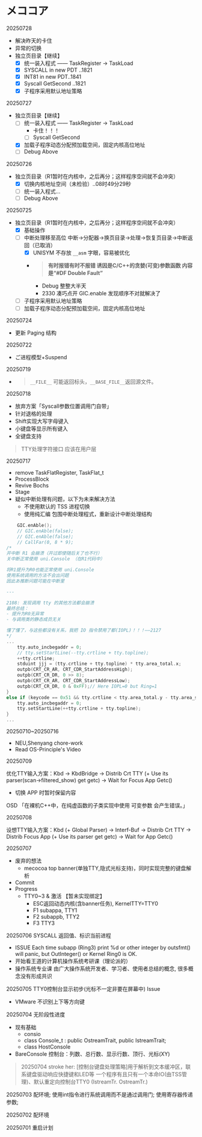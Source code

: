 # メココア


20250728
- 解决昨天的卡住
- 异常的切换
-  独立页目录【继续】
	- [x] 统一装入程式 —— TaskRegister → TaskLoad
	- [x] SYSCALL in new PDT ..1821
	- [x] INT81 in new PDT..1841
	- [x] Syscall GetSecond ..1821
	- [x] 子程序采用默认地址策略

20250727
-  独立页目录【继续】
	- [ ] 统一装入程式 —— TaskRegister → TaskLoad
		- 卡住！！！
		- [ ] Syscall GetSecond
	- [x] 加载子程序动态分配预加载空间，固定内核高位地址
	- [ ] Debug Above

20250726
-  独立页目录（R1暂时在内核中，之后再分；这样程序空间就不会冲突）
	- [x] 切换内核地址空间（未检验）..08时49分29秒
	- [ ] 统一装入程式...
	- [ ] Debug Above

20250725
-  独立页目录（R1暂时在内核中，之后再分；这样程序空间就不会冲突）
	- [x] 基础操作
	- [ ] 中断处理移至高位 中断->分配器->换页目录->处理->恢复页目录->中断返回（已取消）
		- [x] UNISYM 不存放 `__asm` 字眼，容易被优化
		- >**有时报错有时不报错 诱因是C/C++的贪婪(可变)参数函数 内容是“#DF Double Fault”**
			- Debug 整整大半天
			- 2330 凑巧点开 GIC.enable 发现顺序不对就解决了
	- [ ] 子程序采用默认地址策略
	- [ ] 加载子程序动态分配预加载空间，固定内核高位地址

20250724
- 更新 Paging 结构

20250722
- ご进程模型+Suspend

20250719
- > `__FILE__` 可能返回标头，`__BASE_FILE__`返回源文件。

20250718
- 放弃方案「Syscall参数位置调用门自带」
- 针对退格的处理
- Shift实现大写字母键入
- 小键盘等显示所有键入
- 全键盘支持

> TTY处理字符接口 应该在用户层

20250717
- remove TaskFlatRegister, TaskFlat_t
- ProcessBlock
- Revive Bochs
- Stage
- 疑似中断处理有问题，以下为未来解决方法
	- 不使用默认的 TSS 进程切换
	- 使用纯汇编 包围中断处理程式，重新设计中断处理结构


```c++
	GIC.enAble();
	// GIC.enAble(false);
	// GIC.enAble(false);
	// CallFar(0, 8 * 9);
/*
开中断 R1 会崩溃（开过即使随后关了也不行）
关中断正常使用 uni.Console （在R1代码中）

将R1提升为R0也能正常使用 uni.Console
使用系统调用的方法不会出问题
因此あ推断问题可能在中断里

---

2108: 发现调用 tty 的其他方法都会崩溃
最终总结：
- 提升为R0无异常
- 与调用类的静态成员无关

懂了懂了，与这些都没有关系，我把 IO 指令禁用了都(IOPL)！！！——2127
*/
...
	tty.auto_incbegaddr = 0;
	// tty.setStartLine(--tty.crtline + tty.topline);
	++tty.crtline;
	stduint jjj = (tty.crtline + tty.topline) * tty.area_total.x;
	outpb(CRT_CR_AR, CRT_CDR_StartAddressHigh);
	outpb(CRT_CR_DR, 0 >> 8);
	outpb(CRT_CR_AR, CRT_CDR_StartAddressLow);
	outpb(CRT_CR_DR, 0 & 0xFF);// Here IOPL=0 but Ring=1
}
else if (keycode == 0x51 && tty.crtline < tty.area_total.y - tty.area_show.height) { // PgDn
	tty.auto_incbegaddr = 0;
	tty.setStartLine(++tty.crtline + tty.topline);
}
...
```


20250710~20250716
- NEU,Shenyang chore-work
- Read OS-Principle's Video

20250709

优化TTY输入方案：Kbd -> KbdBridge -> Distrib Crt TTY (+ Use its parser(scan->filtered_show) get getc)  -> Wait for Focus App Getc()
- 切换 APP 时暂时保留内容

OSD 「在裸机C++中，在纯虚函数的子类实现中使用 可变参数 会产生错误。」

20250708

设想TTY输入方案：Kbd (+ Global Parser) -> Interf-Buf -> Distrib Crt TTY -> Distrib Focus App (+ Use its parser get getc) -> Wait for App Getc()

20250707
- 废弃的想法
	- mecocoa top banner(单独TTY,隐式光标支持)，同时实现完整的键盘解析
- Commit
- Progress
	- TTY0~3 & 激活 【暂未实现绑定】
		- ESC返回动态内核(含banner任务), KernelTTY=TTY0
		- F1 subappa, TTY1
		- F2 subappb, TTY2
		- F3 TTY3 
		

20250706 SYSCALL 返回值、标识当前进程
- ISSUE Each time subapp (Ring3) print %d or other integer by outsfmt() will panic, but OutInteger() or Kernel Ring0 is OK.
- 开始看王道的计算机操作系统考研课（理论派的）
- 操作系统专业课 由广大操作系统开发者、学习者、使用者总结的概念, 很多概念没有形成共识

20250705 TTY0控制台显示初步(光标不一定非要在屏幕中)
Issue
- VMware 不识别上下等方向键

20250704 无阶段性进度
- 现有基础
	- consio
	- class Console_t : public OstreamTrait, public IstreamTrait;
	- class HostConsole
- BareConsole 控制台：列数、总行数、显示行数、顶行、光标(XY)

>20250704 stroke her: [控制台键盘处理策略]用于解析到文本缓冲区，联系键盘驱动响应快捷键和LED等
>一个程序有且只有一个本命IO(由TSS管理)、默认重定向控制台TTY0 (IstreamTr. OstreamTr.)

20250703 配环境; 使用int指令进行系统调用而不是通过调用门; 使用寄存器传递参数;

20250702 配环境

20250701 重启计划

